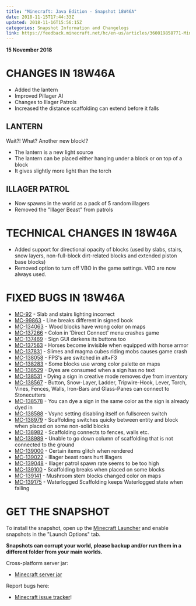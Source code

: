 ```yaml
---
title: "Minecraft: Java Edition - Snapshot 18W46A"
date: 2018-11-15T17:44:33Z
updated: 2018-11-16T15:56:15Z
categories: Snapshot Information and Changelogs
link: https://feedback.minecraft.net/hc/en-us/articles/360019858771-Minecraft-Java-Edition-Snapshot-18W46A
---
```


**15 November 2018**

# CHANGES IN 18W46A

- Added the lantern
- Improved Pillager AI
- Changes to Illager Patrols
- Increased the distance scaffolding can extend before it falls

## LANTERN

Wait?! What? Another new block!?

- The lantern is a new light source
- The lantern can be placed either hanging under a block or on top of a block
- It gives slightly more light than the torch

## ILLAGER PATROL

- Now spawns in the world as a pack of 5 random illagers
- Removed the "Illager Beast" from patrols

# TECHNICAL CHANGES IN 18W46A

- Added support for directional opacity of blocks (used by slabs, stairs, snow layers, non-full-block dirt-related blocks and extended piston base blocks)
- Removed option to turn off VBO in the game settings. VBO are now always used.

# FIXED BUGS IN 18W46A

- [MC-92](https://bugs.mojang.com/browse/MC-92) - Slab and stairs lighting incorrect
- [MC-99863](https://bugs.mojang.com/browse/MC-99863) - Line breaks different in signed book
- [MC-134063](https://bugs.mojang.com/browse/MC-134063) - Wood blocks have wrong color on maps
- [MC-137266](https://bugs.mojang.com/browse/MC-137266) - Colon in 'Direct Connect' menu crashes game
- [MC-137469](https://bugs.mojang.com/browse/MC-137469) - Sign GUI darkens its buttons too
- [MC-137563](https://bugs.mojang.com/browse/MC-137563) - Horses become invisible when equipped with horse armor
- [MC-137831](https://bugs.mojang.com/browse/MC-137831) - Slimes and magma cubes riding mobs causes game crash
- [MC-138058](https://bugs.mojang.com/browse/MC-138058) - FPS's are switched in alt+F3
- [MC-138283](https://bugs.mojang.com/browse/MC-138283) - Some blocks use wrong color palette on maps
- [MC-138529](https://bugs.mojang.com/browse/MC-138529) - Dyes are consumed when a sign has no text
- [MC-138531](https://bugs.mojang.com/browse/MC-138531) - Dying a sign in creative mode removes dye from inventory
- [MC-138567](https://bugs.mojang.com/browse/MC-138567) - Button, Snow-Layer, Ladder, Tripwire-Hook, Lever, Torch, Vines, Fences, Walls, Iron-Bars and Glass-Panes can connect to Stonecutters
- [MC-138578](https://bugs.mojang.com/browse/MC-138578) - You can dye a sign in the same color as the sign is already dyed in
- [MC-138588](https://bugs.mojang.com/browse/MC-138588) - Vsync setting disabling itself on fullscreen switch
- [MC-138979](https://bugs.mojang.com/browse/MC-138979) - Scaffolding switches quicky between entity and block when placed on some non-solid blocks
- [MC-138982](https://bugs.mojang.com/browse/MC-138982) - Scaffolding connects to fences, walls etc.
- [MC-138989](https://bugs.mojang.com/browse/MC-138989) - Unable to go down column of scaffolding that is not connected to the ground
- [MC-139000](https://bugs.mojang.com/browse/MC-139000) - Certain items glitch when rendered
- [MC-139022](https://bugs.mojang.com/browse/MC-139022) - Illager beast roars hurt Illagers
- [MC-139048](https://bugs.mojang.com/browse/MC-139048) - Illager patrol spawn rate seems to be too high
- [MC-139100](https://bugs.mojang.com/browse/MC-139100) - Scaffolding breaks when placed on some blocks
- [MC-139141](https://bugs.mojang.com/browse/MC-139141) - Mushroom stem blocks changed color on maps
- [MC-139175](https://bugs.mojang.com/browse/MC-139175) - Waterlogged Scaffolding keeps Waterlogged state when falling

# GET THE SNAPSHOT

To install the snapshot, open up the [Minecraft Launcher](https://minecraft.net/download) and enable snapshots in the "Launch Options" tab.

**Snapshots can corrupt your world, please backup and/or run them in a different folder from your main worlds.**

Cross-platform server jar:

- [Minecraft server jar](https://launcher.mojang.com/v1/objects/6681e24d2dc9ba60a6e7d1fbbf25b2af70ff9d1c/server.jar)

Report bugs here:

- [Minecraft issue tracker](https://bugs.mojang.com/browse/MC)!
